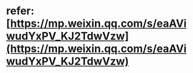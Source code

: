 # refer:[https://mp.weixin.qq.com/s/eaAViwudYxPV_KJ2TdwVzw](https://mp.weixin.qq.com/s/eaAViwudYxPV_KJ2TdwVzw)
